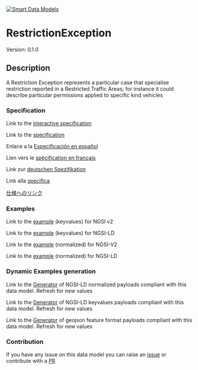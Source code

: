 [![Smart Data Models](https://smartdatamodels.org/wp-content/uploads/2022/01/SmartDataModels_logo.png "Logo")](https://smartdatamodels.org)
# RestrictionException
Version: 0.1.0

## Description 

A Restriction Exception represents a particular case that specialise restriction reported in a Restricted Traffic Areas; for instance it could describe particular permissions applied to specific kind vehicles
### Specification

Link to the [interactive specification](https://swagger.lab.fiware.org/?url=https://smart-data-models.github.io/dataModel.Transportation/RestrictionException/swagger.yaml)

Link to the [specification](https://github.com/smart-data-models/dataModel.Transportation/blob/master/RestrictionException/doc/spec.md)

Enlace a la [Especificación en español](https://github.com/smart-data-models/dataModel.Transportation/blob/master/RestrictionException/doc/spec_ES.md)

Lien vers le [spécification en français](https://github.com/smart-data-models/dataModel.Transportation/blob/master/RestrictionException/doc/spec_FR.md)

Link zur [deutschen Spezifikation](https://github.com/smart-data-models/dataModel.Transportation/blob/master/RestrictionException/doc/spec_DE.md)

Link alla [specifica](https://github.com/smart-data-models/dataModel.Transportation/blob/master/RestrictionException/doc/spec_IT.md)

[仕様へのリンク](https://github.com/smart-data-models/dataModel.Transportation/blob/master/RestrictionException/doc/spec_JA.md)
### Examples

Link to the [example](https://smart-data-models.github.io/dataModel.Transportation/RestrictionException/examples/example.json) (keyvalues) for NGSI v2

Link to the [example](https://smart-data-models.github.io/dataModel.Transportation/RestrictionException/examples/example.jsonld) (keyvalues) for NGSI-LD

Link to the [example](https://smart-data-models.github.io/dataModel.Transportation/RestrictionException/examples/example-normalized.json) (normalized) for NGSI-V2

Link to the [example](https://smart-data-models.github.io/dataModel.Transportation/RestrictionException/examples/example-normalized.jsonld) (normalized) for NGSI-LD
### Dynamic Examples generation

Link to the [Generator](https://smartdatamodels.org/extra/ngsi-ld_generator.php?schemaUrl=https://raw.githubusercontent.com/smart-data-models/dataModel.Transportation/master/RestrictionException/schema.json&email=info@smartdatamodels.org) of NGSI-LD normalized payloads compliant with this data model. Refresh for new values

Link to the [Generator](https://smartdatamodels.org/extra/ngsi-ld_generator_keyvalues.php?schemaUrl=https://raw.githubusercontent.com/smart-data-models/dataModel.Transportation/master/RestrictionException/schema.json&email=info@smartdatamodels.org) of NGSI-LD keyvalues payloads compliant with this data model. Refresh for new values

Link to the [Generator](https://smartdatamodels.org/extra/geojson_features_generator.php?schemaUrl=https://raw.githubusercontent.com/smart-data-models/dataModel.Transportation/master/RestrictionException/schema.json&email=info@smartdatamodels.org) of geojson feature format payloads compliant with this data model. Refresh for new values
### Contribution

 If you have any issue on this data model you can raise an [issue](https://github.com/smart-data-models/dataModel.Transportation/issues)  or contribute with a [PR](https://github.com/smart-data-models/dataModel.Transportation/pulls)